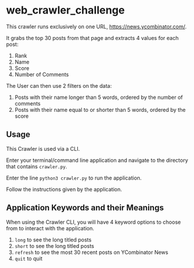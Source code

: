 # web_crawler_challenge

This crawler runs exclusively on one URL, https://news.ycombinator.com/. 

It grabs the top 30 posts from that page and extracts 4 values for each post:

1) Rank
2) Name
3) Score
4) Number of Comments

The User can then use 2 filters on the data:
1) Posts with their name longer than 5 words, ordered by the number of comments
2) Posts with their name equal to or shorter than 5 words, ordered by the score

## Usage

This Crawler is used via a CLI. 

Enter your terminal/command line application and navigate to the directory that contains `crawler.py`.

Enter the line `python3 crawler.py` to run the application. 

Follow the instructions given by the application.

## Application Keywords and their Meanings
When using the Crawler CLI, you will have 4 keyword options to choose from to interact with the application. 

1) `long` to see the long titled posts
2) `short` to see the long titled posts
3) `refresh` to see the most 30 recent posts on YCombinator News
4) `quit` to quit
